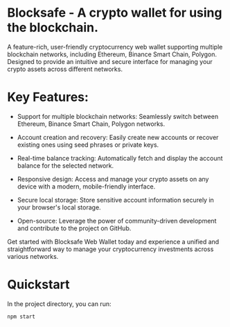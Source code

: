 # Blocksafe - A crypto wallet for using the blockchain.

A feature-rich, user-friendly cryptocurrency web wallet supporting multiple blockchain networks, including Ethereum, Binance Smart Chain, Polygon. Designed to provide an intuitive and secure interface for managing your crypto assets across different networks.

# Key Features:

- Support for multiple blockchain networks: Seamlessly switch between Ethereum, Binance Smart Chain, Polygon networks.

- Account creation and recovery: Easily create new accounts or recover existing ones using seed phrases or private keys.

- Real-time balance tracking: Automatically fetch and display the account balance for the selected network.

- Responsive design: Access and manage your crypto assets on any device with a modern, mobile-friendly interface.

- Secure local storage: Store sensitive account information securely in your browser's local storage.

- Open-source: Leverage the power of community-driven development and contribute to the project on GitHub.

Get started with Blocksafe Web Wallet today and experience a unified and straightforward way to manage your cryptocurrency investments across various networks.

# Quickstart

In the project directory, you can run:

 `npm start`
